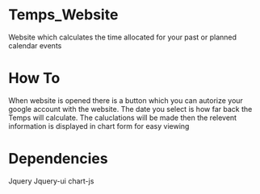 # Temps_Website
Website which calculates the time allocated for your past or planned calendar events

# How To
When website is opened there is a button which you can autorize your google account with the website. 
The date you select is how far back the Temps will calculate.
The caluclations will be made then the relevent information is displayed in chart form for easy viewing

# Dependencies
Jquery
Jquery-ui
chart-js
